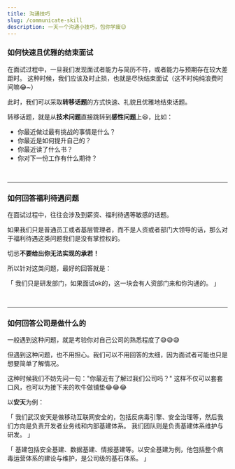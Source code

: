 ```yaml
---
title: 沟通技巧
slug: /communicate-skill
description: 一天一个沟通小技巧，包你学废😉
---
```


### 如何快速且优雅的结束面试
在面试过程中，一旦我们发现面试者能力与简历不符，或者能力与预期存在较大差距时。
这种时候，我们应该及时止损，也就是尽快结束面试（这不时纯纯浪费时间嘛😂~）

此时，我们可以采取**转移话题**的方式快速、礼貌且优雅地结束话题。

转移话题，就是从**技术问题**直接跳转到**感性问题**上😆，比如：

- 你最近做过最有挑战的事情是什么？
- 你最近是如何提升自己的？
- 你最近读了什么书？
- 你对下一份工作有什么期待？

<br/>

---

### 如何回答福利待遇问题
在面试过程中，往往会涉及到薪资、福利待遇等敏感的话题。

如果我们只是普通员工或者基层管理者，而不是人资或者部门大领导的话，那么对于福利待遇这类问题我们是没有掌控权的。

切忌**不要给出你无法实现的承若！**

所以针对这类问题，最好的回答就是：

「
我们只是研发部门，如果面试ok的，这一块会有人资部门来和你沟通的。
」

<br/>

---

### 如何回答公司是做什么的
一般遇到这种问题，就是考验你对自己公司的熟悉程度了😅😅😅

但遇到这种问题，也不用担心。我们可以不用回答的太细，因为面试者可能也只是想要简单了解情况。

这种时候我们不妨先问一句："你最近有了解过我们公司吗？"
这样不仅可以套套口风，也可以为接下来的吹牛做铺垫😂😂😂

以**安天**为例：

「
我们武汉安天是做移动互联网安全的，包括反病毒引擎、安全治理等，然后我们方向是负责开发者业务线和内部基建体系。
我们团队则是负责基建体系维护与研发。
」

「
基建包括安全基建、数据基建、情报基建等。以安全基建为例，他包括整个病毒运营体系的建设与维护，是公司级的基石体系。
」
